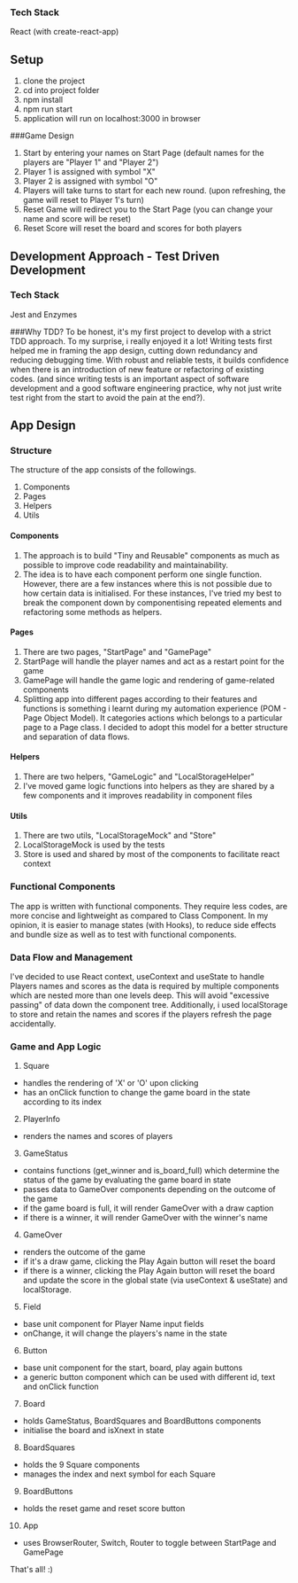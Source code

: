 ### Tech Stack

React (with create-react-app)

## Setup
1. clone the project
2. cd into project folder
3. npm install
4. npm run start
5. application will run on localhost:3000 in browser

###Game Design
1. Start by entering your names on Start Page (default names for the players are "Player 1" and "Player 2")
2. Player 1 is assigned with symbol "X"
3. Player 2 is assigned with symbol "O"
4. Players will take turns to start for each new round. (upon refreshing, the game will reset to Player 1's turn)
5. Reset Game will redirect you to the Start Page (you can change your name and score will be reset)
6. Reset Score will reset the board and scores for both players

## Development Approach - Test Driven Development
### Tech Stack
Jest and Enzymes

###Why TDD?
To be honest, it's my first project to develop with a strict TDD approach. To my surprise, i really enjoyed it a lot! Writing tests first helped me in framing the app design, cutting down redundancy and reducing debugging time. With robust and reliable tests, it builds confidence when there is an introduction of new feature or refactoring of existing codes. (and since writing tests is an important aspect of software development and a good software engineering practice, why not just write test right from the start to avoid the pain at the end?).

## App Design

### Structure
The structure of the app consists of the followings.
1. Components
2. Pages
3. Helpers
4. Utils

#### Components
1. The approach is to build "Tiny and Reusable" components as much as possible to improve code readability and maintainability.
2. The idea is to have each component perform one single function. However, there are a few instances where this is not possible due to how certain data is initialised. For these instances, I've tried my best to break the component down by componentising repeated elements and refactoring some methods as helpers.

#### Pages
1. There are two pages, "StartPage" and "GamePage"
3. StartPage will handle the player names and act as a restart point for the game
4. GamePage will handle the game logic and rendering of game-related components
5. Splitting app into different pages according to their features and functions is something i learnt during my automation experience (POM - Page Object Model). It categories actions which belongs to a particular page to a Page class. I decided to adopt this model for a better structure and separation of data flows.

#### Helpers
1. There are two helpers, "GameLogic" and "LocalStorageHelper"
2. I've moved game logic functions into helpers as they are shared by a few components and it improves readability in component files

#### Utils
1. There are two utils, "LocalStorageMock" and "Store"
2. LocalStorageMock is used by the tests
3. Store is used and shared by most of the components to facilitate react context

### Functional Components
The app is written with functional components. They require less codes, are more concise and lightweight as compared to Class Component. In my opinion, it is easier to manage states (with Hooks), to reduce side effects and bundle size as well as to test with functional components.

### Data Flow and Management
I've decided to use React context, useContext and useState to handle Players names and scores as the data is required by multiple components which are nested more than one levels deep. This will avoid "excessive passing" of data down the component tree. Additionally, i used localStorage to store and retain the names and scores if the players refresh the page accidentally.

### Game and App Logic

1. Square
- handles the rendering of 'X' or 'O' upon clicking
- has an onClick function to change the game board in the state according to its index

2. PlayerInfo
- renders the names and scores of players

3. GameStatus
- contains functions (get_winner and is_board_full) which determine the status of the game by evaluating the game board in state
- passes data to GameOver components depending on the outcome of the game
- if the game board is full, it will render GameOver with a draw caption
- if there is a winner, it will render GameOver with the winner's name

4. GameOver
- renders the outcome of the game
- if it's a draw game, clicking the Play Again button will reset the board
- if there is a winner, clicking the Play Again button will reset the board and update the score in the global state (via useContext & useState) and localStorage.

5. Field
- base unit component for Player Name input fields
- onChange, it will change the players's name in the state

6. Button
- base unit component for the start, board, play again buttons
- a generic button component which can be used with different id, text and onClick function

7. Board
- holds GameStatus, BoardSquares and BoardButtons components
- initialise the board and isXnext in state

8. BoardSquares
- holds the 9 Square components
- manages the index and next symbol for each Square

9. BoardButtons
- holds the reset game and reset score button

10. App
- uses BrowserRouter, Switch, Router to toggle between StartPage and GamePage

That's all! :)
